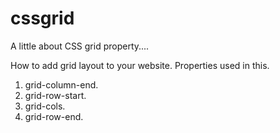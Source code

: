 # cssgrid
A little about CSS grid property....

How to add grid layout to your website.
Properties used in this.
1) grid-column-end.
2) grid-row-start.
3) grid-cols.
4) grid-row-end.

   

   
   

